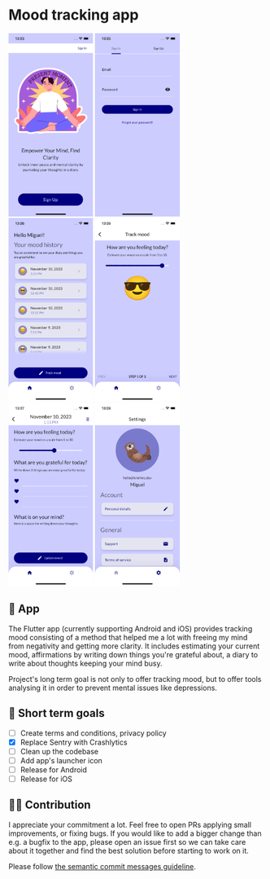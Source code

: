 # Mood tracking app

<img src="screenshots/onboarding.png" width="33%" />
<img src="screenshots/sign-in.png" width="33%" />
<img src="screenshots/home.png" width="33%" />
<img src="screenshots/track-mood.png" width="33%" />
<img src="screenshots/update-mood.png" width="33%" />
<img src="screenshots/settings.png" width="33%" />

## 📱 App

The Flutter app (currently supporting Android and iOS) provides tracking mood consisting of a method that helped me a lot with freeing my mind from negativity and getting more clarity.
It includes estimating your current mood, affirmations by writing down things you're grateful about, a diary to write about thoughts keeping your mind busy.

Project's long term goal is not only to offer tracking mood, but to offer tools analysing it in order to prevent mental issues like depressions.

## 🎯 Short term goals

- [ ] Create terms and conditions, privacy policy
- [x] Replace Sentry with Crashlytics
- [ ] Clean up the codebase
- [ ] Add app's launcher icon
- [ ] Release for Android
- [ ] Release for iOS

## 🧑‍🏭 Contribution

I appreciate your commitment a lot. Feel free to open PRs applying small improvements, or fixing bugs. If you would like to add a bigger change than e.g. a bugfix to the app, please open an issue first so we can take care about it together and find the best solution before starting to work on it.

Please follow [the semantic commit messages guideline](https://gist.github.com/joshbuchea/6f47e86d2510bce28f8e7f42ae84c716).
